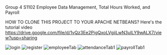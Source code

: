 Group 4 S1102
Employee Data Management, Total Hours Worked, and Payroll

HOW TO CLONE THIS PROJECT TO YOUR APACHE NETBEANS? 
Here's the tutorial video https://drive.google.com/file/d/1vQz3Ee2PigQxoLVgjiLwN3ulLY9wALX7/view?usp=sharing

![login](https://github.com/shirlymontes/MO-IT101-Group4-S1102/assets/157679460/2729ac4c-e6a2-46a0-a1d4-1b895e48a154)
![register](https://github.com/shirlymontes/MO-IT101-Group4-S1102/assets/157679460/85fa4f3a-d17d-4b24-bbaa-60a07589e7d0)
![employeeTab](https://github.com/shirlymontes/MO-IT101-Group4-S1102/assets/157679460/1004f5ce-d28e-4e41-8f06-46fd77d346a8)
![attendanceTab1](https://github.com/shirlymontes/MO-IT101-Group4-S1102/assets/157679460/30544fd9-ef66-4667-aedc-9a3b0a1fafed)
![payrollTab1](https://github.com/shirlymontes/MO-IT101-Group4-S1102/assets/157679460/fa80744b-98c9-48f5-b594-6088b00a2584)
